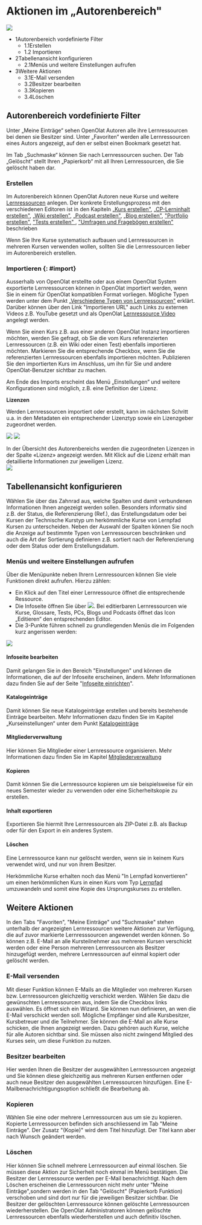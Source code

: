 #  Aktionen im „Autorenbereich"

![](assets/Autorenbereich.png)

  * 1Autorenbereich vordefinierte Filter
    * 1.1Erstellen
    * 1.2 Importieren
  * 2Tabellenansicht konfigurieren
    * 2.1Menüs und weitere Einstellungen aufrufen
  * 3Weitere Aktionen
    * 3.1E-Mail versenden
    * 3.2Besitzer bearbeiten
    * 3.3Kopieren
    * 3.4Löschen

## Autorenbereich vordefinierte Filter

Unter „Meine Einträge“ sehen OpenOlat Autoren alle ihre Lernressourcen bei
denen sie Besitzer sind. Unter „Favoriten“ werden alle Lernressourcen eines
Autors angezeigt, auf den er selbst einen Bookmark gesetzt hat.

Im Tab „Suchmaske“ können Sie nach Lernressourcen suchen.  Der Tab „Gelöscht“
stellt Ihren „Papierkorb“ mit all Ihren Lernressourcen, die Sie gelöscht haben
dar.

### Erstellen

Im Autorenbereich können OpenOlat Autoren neue Kurse und weitere
[Lernressourcen](Various_Types_of_Learning_Resources.de.md) anlegen. Der
konkrete Erstellungsprozess mit den verschiedenen Editoren ist in den Kapiteln
[„Kurs erstellen"](../course_create/index.de.md), 
[„CP-Lerninhalt erstellen"](../resource_cp/index.de.md), 
[„Wiki erstellen"](../resource_wiki/index.de.md), 
[„Podcast erstellen"](../resource_podcast/index.de.md), 
[„Blog erstellen"](../resource_blog/index.de.md), 
["Portfolio erstellen",](../portfolio/index.de.md) 
["Tests erstellen" ](../tests/index.de.md),
["Umfragen und Fragebögen erstellen" ](../forms/index.de.md) beschrieben


Wenn Sie Ihre Kurse systematisch aufbauen und Lernressourcen in mehreren
Kursen verwenden wollen, sollten Sie die Lernressourcen lieber im
Autorenbereich erstellen.

  

  

###  Importieren {: #import}

Ausserhalb von OpenOlat erstellte oder aus einem OpenOlat System exportierte
Lernressourcen können in OpenOlat importiert werden, wenn Sie in einem für
OpenOlat kompatiblen Format vorliegen. Mögliche Typen werden unter dem Punkt
[„Verschiedene Typen von
Lernressourcen"](Various_Types_of_Learning_Resources.de.md)
erklärt. Darüber können über den Link "Importieren URL" auch Links zu externen
Videos z.B. YouTube gesetzt und als OpenOlat [Lernressource
Video](../resource_video/Learning_resource_Video.de.md) angelegt werden.

Wenn Sie einen Kurs z.B. aus einer anderen OpenOlat Instanz importieren
möchten, werden Sie gefragt, ob Sie die vom Kurs referenzierten Lernressourcen
(z.B. ein Wiki oder einen Test) ebenfalls importieren möchten. Markieren Sie
die entsprechende Checkbox, wenn Sie die referenzierten Lernressourcen
ebenfalls importieren möchten. Publizieren Sie den importierten Kurs im
Anschluss, um ihn für Sie und andere OpenOlat-Benutzer sichtbar zu machen.

Am Ende des Imports erscheint das Menü „Einstellungen“ und weitere
Konfigurationen sind möglich, z.B. eine Definition der Lizenz.

 **Lizenzen**

Werden Lernressourcen importiert oder erstellt, kann im nächsten Schritt u.a.
in den Metadaten ein entsprechender Lizenztyp sowie ein Lizenzgeber zugeordnet
werden.

![](assets/LizenzMgmt_01_DE2.png)
![](assets/Lizenzen.png)

  

In der Übersicht des Autorenbereichs werden die zugeordneten Lizenzen in der
Spalte «Lizenz» angezeigt werden. Mit Klick auf die Lizenz erhält man
detaillierte Informationen zur jeweiligen Lizenz.  
![](assets/Autorenbereich_Lizenz.png)

## Tabellenansicht konfigurieren

Wählen Sie über das Zahnrad aus, welche Spalten und damit verbundenen
Informationen Ihnen angezeigt werden sollen. Besonders informativ sind z.B.
der Status, die Referenzierung (Ref.), das Erstellungsdatum oder bei Kursen
der Technische Kurstyp um herkömmliche Kurse von Lernpfad Kursen zu
unterscheiden.  Neben der Auswahl der Spalten können Sie noch die Anzeige auf
bestimmte Typen von Lernressourcen beschränken und auch die Art der Sortierung
definieren z.B. sortiert nach der Referenzierung oder dem Status oder dem
Erstellungsdatum.

### Menüs und weitere Einstellungen aufrufen

Über die Menüpunkte neben Ihrern Lernressourcen können Sie viele Funktionen
direkt aufrufen. Hierzu zählen:

  * Ein Klick auf den Titel einer Lernressource öffnet die entsprechende Ressource.
  * Die Infoseite öffnen Sie über ![](assets/infopage_5e89ac_64.png). Bei editierbaren Lernressourcen wie Kurse, Glossare, Tests, PCs, Blogs und Podcasts öffnet das Icon „Editieren“ den entsprechenden Editor.
  * Die 3-Punkte führen schnell zu grundlegenden Menüs die im Folgenden kurz angerissen werden:

![](assets/Autorenbereich_3_Punkte.png)

#### Infoseite bearbeiten

Damit gelangen Sie in den Bereich "Einstellungen" und können die
Informationen, die auf der Infoseite erscheinen, ändern. Mehr Informationen
dazu finden Sie auf der Seite "[Infoseite einrichten](Set_up_info_page.de.md)".

#### Katalogeinträge

Damit können Sie neue Katalogeinträge erstellen und bereits bestehende
Einträge bearbeiten. Mehr Informationen dazu finden Sie im Kapitel
„Kurseinstellungen“ unter dem Punkt [Katalogeinträge](../course_create/Course_Settings.de.md)

#### Mitgliederverwaltung

Hier können Sie Mitglieder einer Lernressource organisieren. Mehr
Informationen dazu finden Sie im Kapitel [Mitgliederverwaltung](../course_operation/Members_management.de.md)

#### Kopieren

Damit können Sie die Lernressource kopieren um sie beispielsweise für ein
neues Semester wieder zu verwenden oder eine Sicherheitskopie zu erstellen.

#### Inhalt exportieren

Exportieren Sie hiermit Ihre Lernressourcen als ZIP-Datei z.B. als Backup oder
für den Export in ein anderes System.

#### Löschen

Eine Lernressource kann nur gelöscht werden, wenn sie in keinem Kurs verwendet
wird, und nur von ihrem Besitzer.

Herkömmliche Kurse erhalten noch das Menü "In Lernpfad konvertieren" um einen
herkömmlichen Kurs in einen Kurs vom Typ [Lernpfad](../course_create/Learning_path_course.de.md)
umzuwandeln und somit eine Kopie des Ursprungskurses zu erstellen.

## Weitere Aktionen

In den Tabs "Favoriten", "Meine Einträge" und "Suchmaske" stehen unterhalb der
angezeigten Lernressourcen weitere Aktionen zur Verfügung, die auf zuvor
markierte Lernresssourcen angewendet werden können. So können z.B. E-Mail an
alle Kursteilnehmer aus mehreren Kursen verschickt werden oder eine Person
mehreren Lernressourcen als Besitzer hinzugefügt werden, mehrere
Lernressourcen auf einmal kopiert oder gelöscht werden.

### E-Mail versenden

Mit dieser Funktion können E-Mails an die Mitglieder von mehreren Kursen bzw.
Lernressourcen gleichzeitig verschickt werden. Wählen Sie dazu die gewünschten
Lernressourcen aus, indem Sie die Checkbox links auswählen. Es öffnet sich ein
Wizard. Sie können nun definieren, an wen die E-Mail verschickt werden soll.
Mögliche Empfänger sind alle Kursbesitzer, Kursbetreuer und die Teilnehmer.
Sie können die E-Mail an alle Kurse schicken, die Ihnen angezeigt werden. Dazu
gehören auch Kurse, welche für alle Autoren sichtbar sind. Sie müssen also
nicht zwingend Mitglied des Kurses sein, um diese Funktion zu nutzen.

### Besitzer bearbeiten

Hier werden Ihnen die Besitzer der ausgewählten Lernressourcen angezeigt und
Sie können diese gleichzeitig aus mehreren Kursen entfernen oder auch neue
Besitzer den ausgewählten Lernressourcen hinzufügen. Eine
E-Mailbenachrichtigungsoption schließt die Bearbeitung ab.

### Kopieren

Wählen Sie eine oder mehrere Lernressourcen aus um sie zu kopieren. Kopierte
Lernressourcen befinden sich anschliessend im Tab "Meine Einträge". Der Zusatz
"(Kopie)" wird dem Titel hinzufügt. Der Titel kann aber nach Wunsch geändert
werden.

### Löschen

Hier können Sie schnell mehrere Lernressourcen auf einmal löschen. Sie müssen
diese Aktion zur Sicherheit noch einmal im Menü bestätigen. Die Besitzer der
Lernressource werden per E-Mail benachrichtigt. Nach dem Löschen erscheinen
die Lernressourcen nicht mehr unter "Meine Einträge",sondern werden in den Tab
"Gelöscht" (Papierkorb Funktion) verschoben und sind dort nur für die
jeweiligen Besitzer sichtbar. Die Besitzer der gelöschten Lernressource können
gelöschte Lernressourcen wiederherstellen. Die OpenOlat Administratoren können
gelöschte Lernressourcen ebenfalls wiederherstellen und auch definitiv
löschen.
